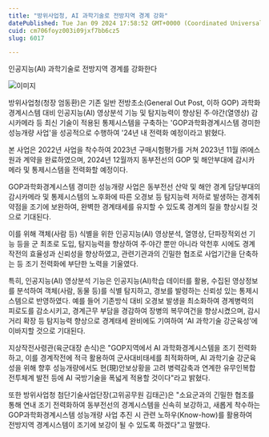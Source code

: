 ```yaml
---
title: "방위사업청, AI 과학기술로 전방지역 경계 강화"
datePublished: Tue Jan 09 2024 17:58:52 GMT+0000 (Coordinated Universal Time)
cuid: cm706foyz003i09jxf7bb6cz5
slug: 6017

---
```



인공지능(AI) 과학기술로 전방지역 경계를 강화한다

![이미지](https://cdn.hashnode.com/res/hashnode/image/upload/v1739259895026/23e6b3ff-e05a-49ee-b050-88293d8921bc.jpeg)

방위사업청(청장 엄동환)은 기존 일반 전방초소(General Out Post, 이하 GOP) 과학화경계시스템 대비 인공지능(AI) 영상분석 기능 및 탐지능력이 향상된 주·야간(열영상) 감시카메라 등 최신 기술이 적용된 통제시스템을 구축하는 'GOP과학화경계시스템 경미한 성능개량 사업'을 성공적으로 수행하여 '24년 내 전력화 예정이라고 밝혔다.

본 사업은 2022년 사업을 착수하여 2023년 구매시험평가를 거쳐 2023년 11월 ㈜에스원과 계약을 완료하였으며, 2024년 12월까지 동부전선의 GOP 및 해안부대에 감시카메라 및 통제시스템을 전력화할 예정이다.

GOP과학화경계시스템 경미한 성능개량 사업은 동부전선 산악 및 해안 경계 담당부대의 감시카메라 및 통제시스템의 노후화에 따른 오경보 등 탐지능력 저하로 발생하는 경계취약점을 조기에 보완하여, 완벽한 경계태세를 유지할 수 있도록 경계의 질을 향상시킬 것으로 기대된다.

이를 위해 객체(사람 등) 식별을 위한 인공지능(AI) 영상분석, 열영상, 단파장적외선 기능 등을 군 최초로 도입, 탐지능력을 향상하여 주·야간 뿐만 아니라 악천후 시에도 경계작전의 효율성과 신뢰성을 향상하였고, 관련기관과의 긴밀한 협조로 사업기간을 단축하는 등 조기 전력화에 부단한 노력을 기울였다.

특히, 인공지능(AI) 영상분석 기능은 인공지능(AI)학습 데이터를 활용, 수집된 영상정보를 분석하여 객체(사람, 동물 등)를 식별 탐지하고, 경보를 발령하는 신뢰성 있는 통제시스템으로 반영하였다. 예를 들어 기존방식 대비 오경보 발생을 최소화하여 경계병력의 피로도를 감소시키고, 경계근무 부담을 경감하여 장병의 복무여건을 향상시켰으며, 감시거리 확장 등 탐지능력 향상으로 경계태세 완비에도 기여하여 ‘AI 과학기술 강군육성’에 이바지할 것으로 기대된다.

지상작전사령관(육군대장 손식)은 "GOP지역에서 AI 과학화경계시스템을 조기 전력화하고, 이를 경계작전에 적극 활용하여 군사대비태세를 최적화하며, AI 과학기술 강군육성을 위해 향후 성능개량에서도 현(現)안보상황을 고려 병력감축과 연계한 유무인복합전투체계 발전 등에 AI 국방기술을 폭넓게 적용할 것이다"라고 밝혔다.

또한 방위사업청 첨단기술사업단장(고위공무원 김태곤)은 "소요군과의 긴밀한 협조를 통해 연내 조기 전력화하여 동부전선의 경계시스템을 신속히 보강하고, 새롭게 착수하는 GOP과학화경계시스템 성능개량 사업 추진 시 관련 노하우(Know-how)를 활용하여 전방지역 경계시스템이 조기에 보강이 될 수 있도록 하겠다"고 말했다.